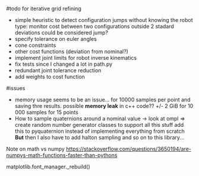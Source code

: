 #todo for iterative grid refining

- simple heuristic to detect configuration jumps
  without knowing the robot type:
  monitor cost between two configurations
  outside 2 stadard deviations could be considered jump?
- specify tolerance on euler angles
- cone constraints
- other cost functions (deviation from nominal?)
- implement joint limits for robot inverse kinematics
- fix tests since I changed a lot in path.py
- redundant joint tolerance reduction
 - add weights to cost function

#issues

- memory usage seems to be an issue... for 10000 samples per point and saving
thre results. possible **memory leak** in c++ code??
 +/- 2 GiB for 10 000 samples for 15 points
- How to sample quaternions around a nominal value
 -> look at ompl
 => create random number generator classes to support
 all this stuff
 add this to pyquaternion instead of implementing everything from scratch
 **But**
 then I also have to add halton sampling and so on
 to this library...


Note on math vs numpy
https://stackoverflow.com/questions/3650194/are-numpys-math-functions-faster-than-pythons

matplotlib.font_manager._rebuild()
